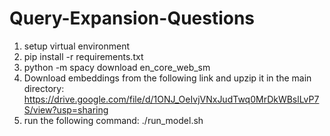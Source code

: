 # Query-Expansion-Questions


1. setup virtual environment
2. pip install -r requirements.txt
3. python -m spacy download en_core_web_sm
4. Download embeddings from the following link and upzip it in the main directory: https://drive.google.com/file/d/1ONJ_OeIvjVNxJudTwq0MrDkWBslLvP7S/view?usp=sharing
5. run the following command: ./run_model.sh
